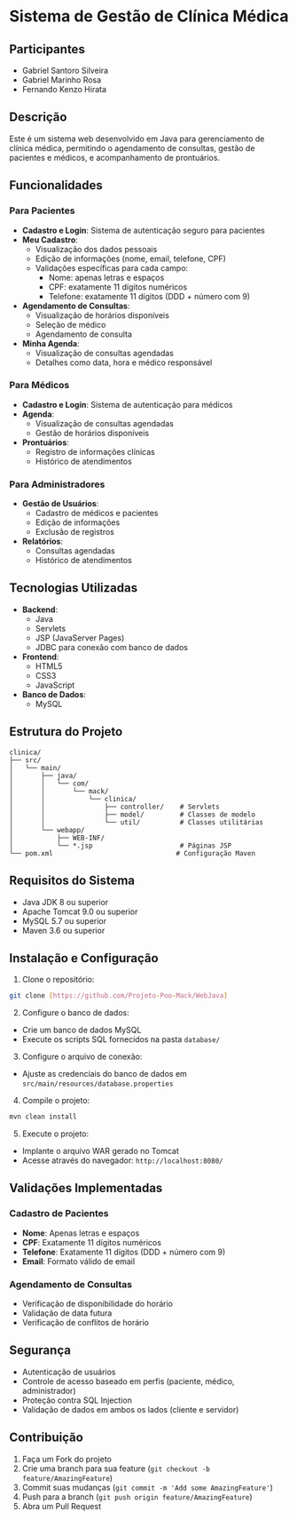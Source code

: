 # Sistema de Gestão de Clínica Médica

## Participantes

- Gabriel Santoro Silveira
- Gabriel Marinho Rosa
- Fernando Kenzo Hirata

## Descrição
Este é um sistema web desenvolvido em Java para gerenciamento de clínica médica, permitindo o agendamento de consultas, gestão de pacientes e médicos, e acompanhamento de prontuários.

## Funcionalidades

### Para Pacientes
- **Cadastro e Login**: Sistema de autenticação seguro para pacientes
- **Meu Cadastro**: 
  - Visualização dos dados pessoais
  - Edição de informações (nome, email, telefone, CPF)
  - Validações específicas para cada campo:
    - Nome: apenas letras e espaços
    - CPF: exatamente 11 dígitos numéricos
    - Telefone: exatamente 11 dígitos (DDD + número com 9)
- **Agendamento de Consultas**: 
  - Visualização de horários disponíveis
  - Seleção de médico
  - Agendamento de consulta
- **Minha Agenda**: 
  - Visualização de consultas agendadas
  - Detalhes como data, hora e médico responsável

### Para Médicos
- **Cadastro e Login**: Sistema de autenticação para médicos
- **Agenda**: 
  - Visualização de consultas agendadas
  - Gestão de horários disponíveis
- **Prontuários**: 
  - Registro de informações clínicas
  - Histórico de atendimentos

### Para Administradores
- **Gestão de Usuários**: 
  - Cadastro de médicos e pacientes
  - Edição de informações
  - Exclusão de registros
- **Relatórios**: 
  - Consultas agendadas
  - Histórico de atendimentos

## Tecnologias Utilizadas
- **Backend**: 
  - Java
  - Servlets
  - JSP (JavaServer Pages)
  - JDBC para conexão com banco de dados
- **Frontend**: 
  - HTML5
  - CSS3
  - JavaScript
- **Banco de Dados**: 
  - MySQL

## Estrutura do Projeto
```
clinica/
├── src/
│   └── main/
│       ├── java/
│       │   └── com/
│       │       └── mack/
│       │           └── clinica/
│       │               ├── controller/    # Servlets
│       │               ├── model/         # Classes de modelo
│       │               └── util/          # Classes utilitárias
│       └── webapp/
│           ├── WEB-INF/
│           └── *.jsp                      # Páginas JSP
└── pom.xml                               # Configuração Maven
```

## Requisitos do Sistema
- Java JDK 8 ou superior
- Apache Tomcat 9.0 ou superior
- MySQL 5.7 ou superior
- Maven 3.6 ou superior

## Instalação e Configuração

1. Clone o repositório:
```bash
git clone [https://github.com/Projeto-Poo-Mack/WebJava]
```

2. Configure o banco de dados:
- Crie um banco de dados MySQL
- Execute os scripts SQL fornecidos na pasta `database/`

3. Configure o arquivo de conexão:
- Ajuste as credenciais do banco de dados em `src/main/resources/database.properties`

4. Compile o projeto:
```bash
mvn clean install
```

5. Execute o projeto:
- Implante o arquivo WAR gerado no Tomcat
- Acesse através do navegador: `http://localhost:8080/`

## Validações Implementadas

### Cadastro de Pacientes
- **Nome**: Apenas letras e espaços
- **CPF**: Exatamente 11 dígitos numéricos
- **Telefone**: Exatamente 11 dígitos (DDD + número com 9)
- **Email**: Formato válido de email

### Agendamento de Consultas
- Verificação de disponibilidade do horário
- Validação de data futura
- Verificação de conflitos de horário

## Segurança
- Autenticação de usuários
- Controle de acesso baseado em perfis (paciente, médico, administrador)
- Proteção contra SQL Injection
- Validação de dados em ambos os lados (cliente e servidor)

## Contribuição
1. Faça um Fork do projeto
2. Crie uma branch para sua feature (`git checkout -b feature/AmazingFeature`)
3. Commit suas mudanças (`git commit -m 'Add some AmazingFeature'`)
4. Push para a branch (`git push origin feature/AmazingFeature`)
5. Abra um Pull Request
